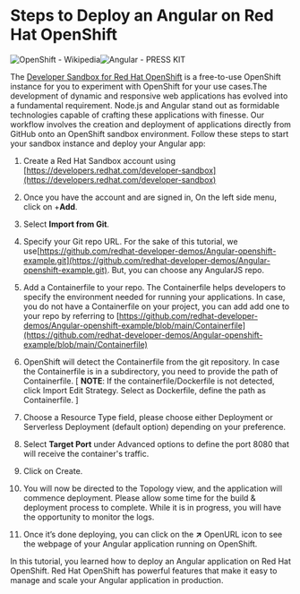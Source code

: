 # Steps to Deploy an Angular on Red Hat OpenShift

![OpenShift - Wikipedia](https://upload.wikimedia.org/wikipedia/commons/thumb/3/3a/OpenShift-LogoType.svg/100px-OpenShift-LogoType.svg.png)![Angular - PRESS KIT](https://encrypted-tbn0.gstatic.com/images?q=tbn:ANd9GcTLHZ7_lKApQX-3zDkXMVG029QBcaAc4F8sq9z7O7P5mw&s)

The [Developer Sandbox for Red Hat OpenShift](https://developers.redhat.com/developer-sandbox) is a free-to-use OpenShift instance for you to experiment with OpenShift for your use cases.The development of dynamic and responsive web applications has evolved into a fundamental requirement. Node.js and Angular stand out as formidable technologies capable of crafting these applications with finesse. Our workflow involves the creation and deployment of applications directly from GitHub onto an OpenShift sandbox environment.
Follow these steps to start your sandbox instance and deploy your Angular app:
1.  Create a Red Hat Sandbox account using [https://developers.redhat.com/developer-sandbox](https://developers.redhat.com/developer-sandbox)
   
2.  Once you have the account and are signed in, On the left side menu, click on +**Add**.
    
3.  Select **Import from Git**.
    
4.  Specify your Git repo URL. For the sake of this tutorial, we use[https://github.com/redhat-developer-demos/Angular-openshift-example.git](https://github.com/redhat-developer-demos/Angular-openshift-example.git). But, you can choose any AngularJS repo.
    
5.  Add a Containerfile to your repo. The Containerfile helps developers to specify the environment needed for running your applications. In case, you do not have a Containerfile on your project, you can add add one to your repo by referring to [https://github.com/redhat-developer-demos/Angular-openshift-example/blob/main/Containerfile](https://github.com/redhat-developer-demos/Angular-openshift-example/blob/main/Containerfile)
    
6.  OpenShift will detect the Containerfile from the git repository. In case the Containerfile is in a subdirectory, you need to provide the path of Containerfile. 
[ **NOTE**: If the containerfile/Dockerfile is not detected, click Import Edit Strategy. Select as Dockerfile, define the path as Containerfile. ]

7.  Choose a Resource Type field, please choose either Deployment or Serverless Deployment (default option) depending on your preference.
    
8.  Select **Target Port** under Advanced options to define the port 8080 that will receive the container's traffic.
   
9.  Click on Create.
    
10.  You will now be directed to the Topology view, and the application will commence deployment. Please allow some time for the build & deployment process to complete. While it is in progress, you will have the opportunity to monitor the logs.
    
11.  Once it’s done deploying, you can click on the **↗** OpenURL icon to see the webpage of your Angular application running on OpenShift.

In this tutorial, you learned how to deploy an Angular application on Red Hat OpenShift. Red Hat OpenShift has powerful features that make it easy to manage and scale your Angular application in production.
